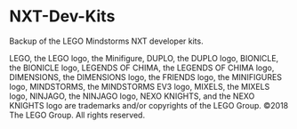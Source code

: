 # NXT-Dev-Kits

Backup of the LEGO Mindstorms NXT developer kits.

LEGO, the LEGO logo, the Minifigure, DUPLO, the DUPLO logo, BIONICLE, the BIONICLE logo, LEGENDS OF CHIMA, the LEGENDS OF CHIMA logo, DIMENSIONS, the DIMENSIONS logo, the FRIENDS logo, the MINIFIGURES logo, MINDSTORMS, the MINDSTORMS EV3 logo, MIXELS, the MIXELS logo, NINJAGO, the NINJAGO logo, NEXO KNIGHTS, and the NEXO KNIGHTS logo are trademarks and/or copyrights of the LEGO Group. ©2018 The LEGO Group. All rights reserved.
